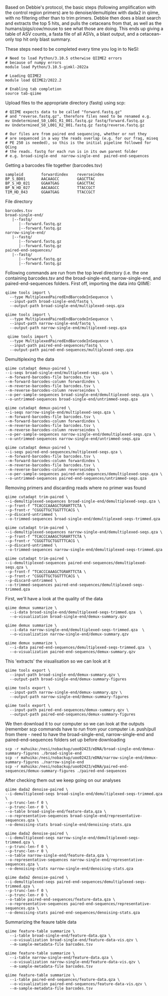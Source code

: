 Based on Debbie's protocol, the basic steps (following amplification with the control region primers) are to denoise/demultiplex with dada2 in qiime, with no filtering other than to trim primers. Debbie then does a blast search and extracts the top 5 hits, and pulls the cetaceans from that, as well as the humans/pigs/cow/mouse to see what those are doing. This ends up giving a table of ASV counts, a fasta file of all ASVs, a blast output, and a cetacean-only top hit only blast summary.  

These steps need to be completed every time you log in to NeSI:
```
# Need to load Python/3.10.5 otherwise QIIME2 errors
# because of numpy errors
module load Python/3.10.5-gimkl-2022a

# Loading QIIME2
module load QIIME2/2022.2

# Enabling tab completion
source tab-qiime
```

Upload files to the appropriate directory (fastq) using scp:
```
# QIIME expects data to be called "forward.fastq.gz" 
# and "reverse.fastq.gz", therefore files need to be renamed e.g.
mv Undetermined_S0_L001_R1_001.fastq.gz fastq/forward.fastq.gz
mv Undetermined_S0_L001_R2_001.fastq.gz fastq/reverse.fastq.gz

# Our files are from paired end sequencing, whether or not they 
# are sequenced in a way the reads overlap (e.g. for our frag, miseq 
# PE 250 is needed), so this is the initial pipeline followed for QCing
# the reads. fastq for each run is in its own parent folder 
# e.g. broad-single-end  narrow-single-end  paired-end-sequences
```

Getting a barcodes file together (barcodes.tsv)
```
sampleid        forwardindex    reverseindex
BP_S_BD01       AACAAGCC        GAGCTTAC
BP_S_HD_021     GGAATGAG        GAGCTTAC
BP_N_HD_027     AACAAGCC        TTACCGCT
TIM_HD_043      GGAATGAG        TTACCGCT
```

File directory
```
barcodes.tsv
broad-single-end/
   |--fastq/
      |--forward.fastq.gz
      |--forward.fastq.gz
narrow-single-end/
   |--fastq/
      |--forward.fastq.gz
      |--forward.fastq.gz
paired-end-sequences/
   |--fastq/
      |--forward.fastq.gz
      |--forward.fastq.gz
```

Following commands are run from the top level directory (i.e. the one containing barcodes.tsv and the broad-single-end, narrow-single-end, and paired-end-sequences folders. First off, importing the data into QIIME:
```
qiime tools import \
  --type MultiplexedPairedEndBarcodeInSequence \
  --input-path broad-single-end/fastq \
  --output-path broad-single-end/multiplexed-seqs.qza

qiime tools import \
  --type MultiplexedPairedEndBarcodeInSequence \
  --input-path narrow-single-end/fastq \
  --output-path narrow-single-end/multiplexed-seqs.qza
  
 qiime tools import \
  --type MultiplexedPairedEndBarcodeInSequence \
  --input-path paired-end-sequences/fastq \
  --output-path paired-end-sequences/multiplexed-seqs.qza
```

Demultiplexing the data
```
qiime cutadapt demux-paired \
--i-seqs broad-single-end/multiplexed-seqs.qza \
--m-forward-barcodes-file barcodes.tsv \
--m-forward-barcodes-column forwardindex \
--m-reverse-barcodes-file barcodes.tsv \
--m-reverse-barcodes-column reverseindex \
--o-per-sample-sequences broad-single-end/demultiplexed-seqs.qza \
--o-untrimmed-sequences broad-single-end/untrimmed-seqs.qza

qiime cutadapt demux-paired \
--i-seqs narrow-single-end/multiplexed-seqs.qza \
--m-forward-barcodes-file barcodes.tsv \
--m-forward-barcodes-column forwardindex \
--m-reverse-barcodes-file barcodes.tsv \
--m-reverse-barcodes-column reverseindex \
--o-per-sample-sequences narrow-single-end/demultiplexed-seqs.qza \
--o-untrimmed-sequences narrow-single-end/untrimmed-seqs.qza

qiime cutadapt demux-paired \
--i-seqs paired-end-sequences/multiplexed-seqs.qza \
--m-forward-barcodes-file barcodes.tsv \
--m-forward-barcodes-column forwardindex \
--m-reverse-barcodes-file barcodes.tsv \
--m-reverse-barcodes-column reverseindex \
--o-per-sample-sequences paired-end-sequences/demultiplexed-seqs.qza \
--o-untrimmed-sequences paired-end-sequences/untrimmed-seqs.qza
```

Removing primers and discarding reads where no primer was found
```
qiime cutadapt trim-paired \
--i-demultiplexed-sequences broad-single-end/demultiplexed-seqs.qza \
--p-front-f ^TCACCCAAAGCTGRARTTCTA \
--p-front-r ^CGGGTTGCTGGTTTCACG \
--p-discard-untrimmed \
--o-trimmed-sequences broad-single-end/demultiplexed-seqs-trimmed.qza

qiime cutadapt trim-paired \
--i-demultiplexed-sequences narrow-single-end/demultiplexed-seqs.qza \
--p-front-f ^TCACCCAAAGCTGRARTTCTA \
--p-front-r ^CGGGTTGCTGGTTTCACG \
--p-discard-untrimmed \
--o-trimmed-sequences narrow-single-end/demultiplexed-seqs-trimmed.qza

qiime cutadapt trim-paired \
--i-demultiplexed-sequences paired-end-sequences/demultiplexed-seqs.qza \
--p-front-f ^TCACCCAAAGCTGRARTTCTA \
--p-front-r ^CGGGTTGCTGGTTTCACG \
--p-discard-untrimmed \
--o-trimmed-sequences paired-end-sequences/demultiplexed-seqs-trimmed.qza
```

First, we'll have a look at the quality of the data
```
qiime demux summarize \
  --i-data broad-single-end/demultiplexed-seqs-trimmed.qza  \
  --o-visualization broad-single-end/demux-summary.qzv

qiime demux summarize \
  --i-data narrow-single-end/demultiplexed-seqs-trimmed.qza  \
  --o-visualization narrow-single-end/demux-summary.qzv
  
qiime demux summarize \
  --i-data paired-end-sequences/demultiplexed-seqs-trimmed.qza  \
  --o-visualization paired-end-sequences/demux-summary.qzv
```

This 'extracts' the visualisation so we can look at it
```
qiime tools export \
  --input-path broad-single-end/demux-summary.qzv \
  --output-path broad-single-end/demux-summary-figures

qiime tools export \
  --input-path narrow-single-end/demux-summary.qzv \
  --output-path narrow-single-end/demux-summary-figures
  
qiime tools export \
  --input-path paired-end-sequences/demux-summary.qzv \
  --output-path paired-end-sequences/demux-summary-figures
```

We then download it to our computer so we can look at the outputs (remember scp commands have to run from your computer i.e. push/pull from there - need to have the broad-single-end, narrow-single-end and  paired-end-sequences folders set up before downloading
```
scp -r mahuika:/nesi/nobackup/uoo02423/eDNA/broad-single-end/demux-summary-figures ./broad-single-end
scp -r mahuika:/nesi/nobackup/uoo02423/eDNA/narrow-single-end/demux-summary-figures ./narrow-single-end
scp -r mahuika:/nesi/nobackup/uoo02423/eDNA/paired-end-sequences/demux-summary-figures ./paired-end-sequences
```

After checking them out we keep going on our analyses
```
qiime dada2 denoise-paired \
--i-demultiplexed-seqs broad-single-end/demultiplexed-seqs-trimmed.qza \
--p-trunc-len-f 0 \
--p-trunc-len-r 0 \
--o-table broad-single-end/feature-data.qza \
--o-representative-sequences broad-single-end/representative-sequences.qza \
--o-denoising-stats broad-single-end/denoising-stats.qza

qiime dada2 denoise-paired \
--i-demultiplexed-seqs narrow-single-end/demultiplexed-seqs-trimmed.qza \
--p-trunc-len-f 0 \
--p-trunc-len-r 0 \
--o-table narrow-single-end/feature-data.qza \
--o-representative-sequences narrow-single-end/representative-sequences.qza \
--o-denoising-stats narrow-single-end/denoising-stats.qza

qiime dada2 denoise-paired \
--i-demultiplexed-seqs paired-end-sequences/demultiplexed-seqs-trimmed.qza \
--p-trunc-len-f 0 \
--p-trunc-len-r 0 \
--o-table paired-end-sequences/feature-data.qza \
--o-representative-sequences paired-end-sequences/representative-sequences.qza \
--o-denoising-stats paired-end-sequences/denoising-stats.qza
```

Summarizing the feaure table data
```
qiime feature-table summarize \
  --i-table broad-single-end/feature-data.qza \
  --o-visualization broad-single-end/feature-data-vis.qzv \
  --m-sample-metadata-file barcodes.tsv 

qiime feature-table summarize \
  --i-table narrow-single-end/feature-data.qza \
  --o-visualization narrow-single-end/feature-data-vis.qzv \
  --m-sample-metadata-file barcodes.tsv 
  
qiime feature-table summarize \
  --i-table paired-end-sequences/feature-data.qza \
  --o-visualization paired-end-sequences/feature-data-vis.qzv \
  --m-sample-metadata-file barcodes.tsv   
```
